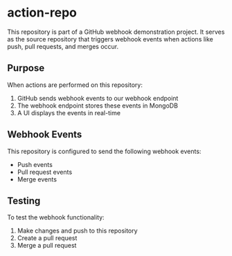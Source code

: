 # action-repo

This repository is part of a GitHub webhook demonstration project. It serves as the source repository that triggers webhook events when actions like push, pull requests, and merges occur.

## Purpose

When actions are performed on this repository:
1. GitHub sends webhook events to our webhook endpoint
2. The webhook endpoint stores these events in MongoDB
3. A UI displays the events in real-time

## Webhook Events

This repository is configured to send the following webhook events:
- Push events
- Pull request events
- Merge events

## Testing

To test the webhook functionality:
1. Make changes and push to this repository
2. Create a pull request
3. Merge a pull request


